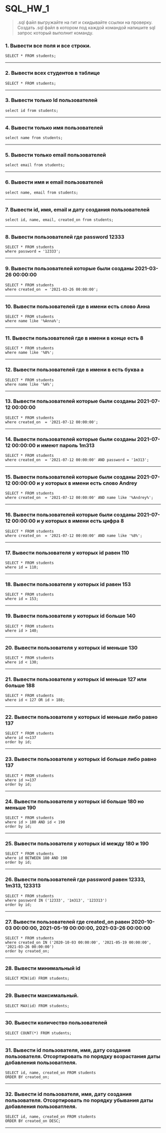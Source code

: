 # SQL_HW_1
> .sql файл выгружайте на гит и скидывайте ссылки на проверку.
> Создать .sql файл в котором под каждой командой напишите sql запрос который выполнит команду.

### 1. Вывести все поля и все строки.
```
SELECT * FROM students;
```
___
### 2. Вывести всех студентов в таблице
```
SELECT * FROM students;
```
___
### 3. Вывести только Id пользователей
```
select id from students;
```
___
### 4. Вывести только имя пользователей
```
select name from students;
```
___
### 5. Вывести только email пользователей
```
select email from students;
```
___
### 6. Вывести имя и email пользователей
```
select name, email from students;
```
___
### 7. Вывести id, имя, email и дату создания пользователей
```
select id, name, email, created_on from students;
```
___
### 8. Вывести пользователей где password 12333
```
SELECT * FROM students
where password = '12333';
```
___
### 9. Вывести пользователей которые были созданы 2021-03-26 00:00:00
```
SELECT * FROM students
where created_on  = '2021-03-26 00:00:00';
```
___
### 10. Вывести пользователей где в имени есть слово Анна
```
SELECT * FROM students
where name like '%Anna%';
```
___
### 11. Вывести пользователей где в имени в конце есть 8
```
SELECT * FROM students
where name like '%8%';
```
___
### 12. Вывести пользователей где в имени в есть буква а
```
SELECT * FROM students
where name like '%A%';
```
___
### 13. Вывести пользователей которые были созданы 2021-07-12 00:00:00
```
SELECT * FROM students
where created_on  = '2021-07-12 00:00:00';
```
___
### 14. Вывести пользователей которые были созданы 2021-07-12 00:00:00 и имеют пароль 1m313
```
SELECT * FROM students
where created_on  = '2021-07-12 00:00:00' AND password = '1m313';
```
___
### 15. Вывести пользователей которые были созданы 2021-07-12 00:00:00 и у которых в имени есть слово Andrey
```
SELECT * FROM students
where created_on  = '2021-07-12 00:00:00' AND name like '%Andrey%';
```
___
### 16. Вывести пользователей которые были созданы 2021-07-12 00:00:00 и у которых в имени есть цифра 8
```
SELECT * FROM students
where created_on  = '2021-07-12 00:00:00' AND name like '%8%';
```
___
### 17. Вывести пользователя у которых id равен 110
```
SELECT * FROM students
where id = 110;
```
___
### 18. Вывести пользователя у которых id равен 153
```
SELECT * FROM students
where id = 153;
```
___
### 19. Вывести пользователя у которых id больше 140
```
SELECT * FROM students
where id > 140;
```
___
### 20. Вывести пользователя у которых id меньше 130
```
SELECT * FROM students
where id < 130;
```
___
### 21. Вывести пользователя у которых id меньше 127 или больше 188
```
SELECT * FROM students
where id < 127 OR id > 188;
```
___
### 22. Вывести пользователя у которых id меньше либо равно 137
```
SELECT * FROM students
where id <=137
order by id;
```
___
### 23. Вывести пользователя у которых id больше либо равно 137
```
SELECT * FROM students
where id >=137
order by id;
```
___
### 24. Вывести пользователя у которых id больше 180 но меньше 190
```
SELECT * FROM students
where id > 180 AND id < 190
order by id;
```
___
### 25. Вывести пользователя у которых id между 180 и 190
```
SELECT * FROM students
where id BETWEEN 180 AND 190
order by id;
```
___
### 26. Вывести пользователей где password равен 12333, 1m313, 123313
```
SELECT * FROM students
where password IN ('12333', '1m313', '123313')
order by id;
```
___
### 27. Вывести пользователей где created_on равен 2020-10-03 00:00:00, 2021-05-19 00:00:00, 2021-03-26 00:00:00
```
SELECT * FROM students
where created_on IN ('2020-10-03 00:00:00', '2021-05-19 00:00:00', '2021-03-26 00:00:00')
order by created_on;
```
___
### 28. Вывести минимальный id 
```
SELECT MIN(id) FROM students;
```
___
### 29. Вывести максимальный.
```
SELECT MAX(id) FROM students;
```
___
### 30. Вывести количество пользователей
```
SELECT COUNT(*) FROM students;
```
___
### 31. Вывести id пользователя, имя, дату создания пользователя. Отсортировать по порядку возрастания даты добавления пользоватлеля.
```
SELECT id, name, created_on FROM students
ORDER BY created_on;
```
___
### 32. Вывести id пользователя, имя, дату создания пользователя. Отсортировать по порядку убывания даты добавления пользоватлеля.
```
SELECT id, name, created_on FROM students
ORDER BY created_on DESC;
```
___

